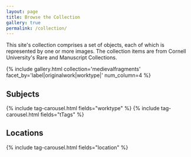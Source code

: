 ```yaml
---
layout: page
title: Browse the Collection
gallery: true
permalink: /collection/
---
```


This site's collection comprises a set of objects, each of which is represented by one or more images. The collection items are from Cornell University's Rare and Manuscript Collections.

{% include gallery.html collection='medievalfragments' facet_by='label|originalwork|worktype|' num_column=4 %}

## Subjects
{% include tag-carousel.html fields="worktype" %}
{% include tag-carousel.html fields="tTags" %}

## Locations
{% include tag-carousel.html fields="location" %}

